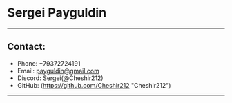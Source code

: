 # **Sergei Payguldin** #
***********
## Contact: ##
* Phone: +79372724191
* Email: payguldin@gmail.com
* Discord: Sergei(@Cheshir212)
* GitHub: (https://github.com/Cheshir212 "Cheshir212")
**********

